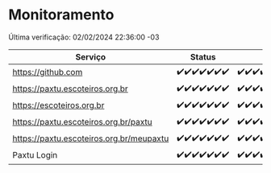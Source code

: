 # Monitoramento

Última verificação: 02/02/2024 22:36:00 -03

|Serviço|Status|Últimas 24h|
|---|---|---|
|https://github.com|<span title="2024-01-27: OK=24">✔️</span><span title="2024-01-28: OK=24">✔️</span><span title="2024-01-29: OK=24">✔️</span><span title="2024-01-30: OK=24">✔️</span><span title="2024-01-31: OK=24">✔️</span><span title="2024-02-01: OK=24">✔️</span><span title="2024-02-02: OK=1">✔️</span>|<span title="01/02/2024 22:39:00 -03 : 200">✔️</span><span title="01/02/2024 23:12:00 -03 : 200">✔️</span><span title="02/02/2024 00:07:00 -03 : 200">✔️</span><span title="02/02/2024 01:08:00 -03 : 200">✔️</span><span title="02/02/2024 02:06:00 -03 : 200">✔️</span><span title="02/02/2024 03:08:00 -03 : 200">✔️</span><span title="02/02/2024 04:04:00 -03 : 200">✔️</span><span title="02/02/2024 05:08:00 -03 : 200">✔️</span><span title="02/02/2024 06:07:00 -03 : 200">✔️</span><span title="02/02/2024 07:06:00 -03 : 200">✔️</span><span title="02/02/2024 08:03:00 -03 : 200">✔️</span><span title="02/02/2024 09:10:00 -03 : 200">✔️</span><span title="02/02/2024 10:04:00 -03 : 200">✔️</span><span title="02/02/2024 11:05:00 -03 : 200">✔️</span><span title="02/02/2024 12:04:00 -03 : 200">✔️</span><span title="02/02/2024 13:06:00 -03 : 200">✔️</span><span title="02/02/2024 14:03:00 -03 : 200">✔️</span><span title="02/02/2024 15:08:00 -03 : 200">✔️</span><span title="02/02/2024 16:05:00 -03 : 200">✔️</span><span title="02/02/2024 17:06:00 -03 : 200">✔️</span><span title="02/02/2024 18:05:00 -03 : 200">✔️</span><span title="02/02/2024 19:04:00 -03 : 200">✔️</span><span title="02/02/2024 20:05:00 -03 : 200">✔️</span><span title="02/02/2024 21:29:00 -03 : 200">✔️</span><span title="02/02/2024 22:36:00 -03 : 200">✔️</span>|
|https://paxtu.escoteiros.org.br|<span title="2024-01-27: OK=24">✔️</span><span title="2024-01-28: OK=24">✔️</span><span title="2024-01-29: OK=24">✔️</span><span title="2024-01-30: OK=24">✔️</span><span title="2024-01-31: OK=24">✔️</span><span title="2024-02-01: OK=24">✔️</span><span title="2024-02-02: OK=1">✔️</span>|<span title="01/02/2024 22:39:00 -03 : 200">✔️</span><span title="01/02/2024 23:12:00 -03 : 200">✔️</span><span title="02/02/2024 00:07:00 -03 : 200">✔️</span><span title="02/02/2024 01:08:00 -03 : 200">✔️</span><span title="02/02/2024 02:06:00 -03 : 200">✔️</span><span title="02/02/2024 03:08:00 -03 : 200">✔️</span><span title="02/02/2024 04:04:00 -03 : 200">✔️</span><span title="02/02/2024 05:08:00 -03 : 200">✔️</span><span title="02/02/2024 06:07:00 -03 : 200">✔️</span><span title="02/02/2024 07:06:00 -03 : 200">✔️</span><span title="02/02/2024 08:03:00 -03 : 200">✔️</span><span title="02/02/2024 09:10:00 -03 : 200">✔️</span><span title="02/02/2024 10:04:00 -03 : 200">✔️</span><span title="02/02/2024 11:05:00 -03 : 200">✔️</span><span title="02/02/2024 12:04:00 -03 : 200">✔️</span><span title="02/02/2024 13:06:00 -03 : 200">✔️</span><span title="02/02/2024 14:03:00 -03 : 200">✔️</span><span title="02/02/2024 15:08:00 -03 : 200">✔️</span><span title="02/02/2024 16:05:00 -03 : 200">✔️</span><span title="02/02/2024 17:06:00 -03 : 200">✔️</span><span title="02/02/2024 18:05:00 -03 : 200">✔️</span><span title="02/02/2024 19:04:00 -03 : 200">✔️</span><span title="02/02/2024 20:05:00 -03 : 200">✔️</span><span title="02/02/2024 21:29:00 -03 : 200">✔️</span><span title="02/02/2024 22:36:00 -03 : 200">✔️</span>|
|https://escoteiros.org.br|<span title="2024-01-27: OK=24">✔️</span><span title="2024-01-28: OK=24">✔️</span><span title="2024-01-29: OK=24">✔️</span><span title="2024-01-30: OK=24">✔️</span><span title="2024-01-31: OK=24">✔️</span><span title="2024-02-01: OK=24">✔️</span><span title="2024-02-02: OK=1">✔️</span>|<span title="01/02/2024 22:39:00 -03 : 200">✔️</span><span title="01/02/2024 23:12:00 -03 : 200">✔️</span><span title="02/02/2024 00:07:00 -03 : 200">✔️</span><span title="02/02/2024 01:08:00 -03 : 200">✔️</span><span title="02/02/2024 02:06:00 -03 : 200">✔️</span><span title="02/02/2024 03:08:00 -03 : 200">✔️</span><span title="02/02/2024 04:04:00 -03 : 200">✔️</span><span title="02/02/2024 05:08:00 -03 : 200">✔️</span><span title="02/02/2024 06:07:00 -03 : 200">✔️</span><span title="02/02/2024 07:06:00 -03 : 200">✔️</span><span title="02/02/2024 08:03:00 -03 : 200">✔️</span><span title="02/02/2024 09:10:00 -03 : 200">✔️</span><span title="02/02/2024 10:04:00 -03 : 200">✔️</span><span title="02/02/2024 11:05:00 -03 : 200">✔️</span><span title="02/02/2024 12:04:00 -03 : 200">✔️</span><span title="02/02/2024 13:06:00 -03 : 200">✔️</span><span title="02/02/2024 14:03:00 -03 : 200">✔️</span><span title="02/02/2024 15:08:00 -03 : 200">✔️</span><span title="02/02/2024 16:05:00 -03 : 200">✔️</span><span title="02/02/2024 17:06:00 -03 : 200">✔️</span><span title="02/02/2024 18:05:00 -03 : 200">✔️</span><span title="02/02/2024 19:04:00 -03 : 200">✔️</span><span title="02/02/2024 20:05:00 -03 : 200">✔️</span><span title="02/02/2024 21:29:00 -03 : 200">✔️</span><span title="02/02/2024 22:36:00 -03 : 200">✔️</span>|
|https://paxtu.escoteiros.org.br/paxtu|<span title="2024-01-27: OK=24">✔️</span><span title="2024-01-28: OK=24">✔️</span><span title="2024-01-29: OK=24">✔️</span><span title="2024-01-30: OK=24">✔️</span><span title="2024-01-31: OK=24">✔️</span><span title="2024-02-01: OK=24">✔️</span><span title="2024-02-02: OK=1">✔️</span>|<span title="01/02/2024 22:39:00 -03 : 200">✔️</span><span title="01/02/2024 23:12:00 -03 : 200">✔️</span><span title="02/02/2024 00:07:00 -03 : 200">✔️</span><span title="02/02/2024 01:08:00 -03 : 200">✔️</span><span title="02/02/2024 02:06:00 -03 : 200">✔️</span><span title="02/02/2024 03:08:00 -03 : 200">✔️</span><span title="02/02/2024 04:04:00 -03 : 200">✔️</span><span title="02/02/2024 05:08:00 -03 : 200">✔️</span><span title="02/02/2024 06:07:00 -03 : 200">✔️</span><span title="02/02/2024 07:06:00 -03 : 200">✔️</span><span title="02/02/2024 08:03:00 -03 : 200">✔️</span><span title="02/02/2024 09:10:00 -03 : 200">✔️</span><span title="02/02/2024 10:04:00 -03 : 200">✔️</span><span title="02/02/2024 11:05:00 -03 : 200">✔️</span><span title="02/02/2024 12:04:00 -03 : 200">✔️</span><span title="02/02/2024 13:06:00 -03 : 200">✔️</span><span title="02/02/2024 14:03:00 -03 : 200">✔️</span><span title="02/02/2024 15:08:00 -03 : 200">✔️</span><span title="02/02/2024 16:05:00 -03 : 200">✔️</span><span title="02/02/2024 17:06:00 -03 : 200">✔️</span><span title="02/02/2024 18:05:00 -03 : 200">✔️</span><span title="02/02/2024 19:04:00 -03 : 200">✔️</span><span title="02/02/2024 20:05:00 -03 : 200">✔️</span><span title="02/02/2024 21:29:00 -03 : 200">✔️</span><span title="02/02/2024 22:36:00 -03 : 200">✔️</span>|
|https://paxtu.escoteiros.org.br/meupaxtu|<span title="2024-01-27: OK=24">✔️</span><span title="2024-01-28: OK=24">✔️</span><span title="2024-01-29: OK=24">✔️</span><span title="2024-01-30: OK=24">✔️</span><span title="2024-01-31: OK=24">✔️</span><span title="2024-02-01: OK=24">✔️</span><span title="2024-02-02: OK=1">✔️</span>|<span title="01/02/2024 22:39:00 -03 : 200">✔️</span><span title="01/02/2024 23:12:00 -03 : 200">✔️</span><span title="02/02/2024 00:07:00 -03 : 200">✔️</span><span title="02/02/2024 01:08:00 -03 : 200">✔️</span><span title="02/02/2024 02:06:00 -03 : 200">✔️</span><span title="02/02/2024 03:08:00 -03 : 200">✔️</span><span title="02/02/2024 04:04:00 -03 : 200">✔️</span><span title="02/02/2024 05:08:00 -03 : 200">✔️</span><span title="02/02/2024 06:07:00 -03 : 200">✔️</span><span title="02/02/2024 07:06:00 -03 : 200">✔️</span><span title="02/02/2024 08:03:00 -03 : 200">✔️</span><span title="02/02/2024 09:10:00 -03 : 200">✔️</span><span title="02/02/2024 10:04:00 -03 : 200">✔️</span><span title="02/02/2024 11:05:00 -03 : 200">✔️</span><span title="02/02/2024 12:04:00 -03 : 200">✔️</span><span title="02/02/2024 13:06:00 -03 : 200">✔️</span><span title="02/02/2024 14:03:00 -03 : 200">✔️</span><span title="02/02/2024 15:08:00 -03 : 200">✔️</span><span title="02/02/2024 16:05:00 -03 : 200">✔️</span><span title="02/02/2024 17:06:00 -03 : 200">✔️</span><span title="02/02/2024 18:05:00 -03 : 200">✔️</span><span title="02/02/2024 19:04:00 -03 : 200">✔️</span><span title="02/02/2024 20:05:00 -03 : 200">✔️</span><span title="02/02/2024 21:29:00 -03 : 200">✔️</span><span title="02/02/2024 22:36:00 -03 : 200">✔️</span>|
|Paxtu Login|<span title="2024-01-27: OK=24">✔️</span><span title="2024-01-28: OK=24">✔️</span><span title="2024-01-29: OK=24">✔️</span><span title="2024-01-30: OK=24">✔️</span><span title="2024-01-31: OK=24">✔️</span><span title="2024-02-01: OK=24">✔️</span><span title="2024-02-02: OK=1">✔️</span>|<span title="01/02/2024 22:39:00 -03 : 200">✔️</span><span title="01/02/2024 23:13:00 -03 : 200">✔️</span><span title="02/02/2024 00:07:00 -03 : 200">✔️</span><span title="02/02/2024 01:08:00 -03 : 200">✔️</span><span title="02/02/2024 02:06:00 -03 : 200">✔️</span><span title="02/02/2024 03:08:00 -03 : 200">✔️</span><span title="02/02/2024 04:04:00 -03 : 200">✔️</span><span title="02/02/2024 05:08:00 -03 : 200">✔️</span><span title="02/02/2024 06:07:00 -03 : 200">✔️</span><span title="02/02/2024 07:06:00 -03 : 200">✔️</span><span title="02/02/2024 08:03:00 -03 : 200">✔️</span><span title="02/02/2024 09:10:00 -03 : 200">✔️</span><span title="02/02/2024 10:04:00 -03 : 200">✔️</span><span title="02/02/2024 11:05:00 -03 : 200">✔️</span><span title="02/02/2024 12:04:00 -03 : 200">✔️</span><span title="02/02/2024 13:06:00 -03 : 200">✔️</span><span title="02/02/2024 14:03:00 -03 : 200">✔️</span><span title="02/02/2024 15:08:00 -03 : 200">✔️</span><span title="02/02/2024 16:05:00 -03 : 200">✔️</span><span title="02/02/2024 17:06:00 -03 : 200">✔️</span><span title="02/02/2024 18:05:00 -03 : 200">✔️</span><span title="02/02/2024 19:04:00 -03 : 200">✔️</span><span title="02/02/2024 20:05:00 -03 : 200">✔️</span><span title="02/02/2024 21:29:00 -03 : 200">✔️</span><span title="02/02/2024 22:36:00 -03 : 200">✔️</span>|
